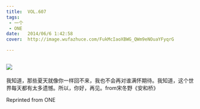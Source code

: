 ```yaml
---
title:	VOL.607
tags:
 - 一个
 - ONE
date:	2014/06/6 1:42:58
cover:	http://image.wufazhuce.com/FukMcIaoXBWG_QWm9eNOuaYFyqrG

---
```

![](http://image.wufazhuce.com/FukMcIaoXBWG_QWm9eNOuaYFyqrG)
---

我知道，那些夏天就像你一样回不来，我也不会再对谁满怀期待。我知道，这个世界每天都有太多遗憾。所以，你好，再见。from宋冬野《安和桥》
 
Reprinted from ONE
